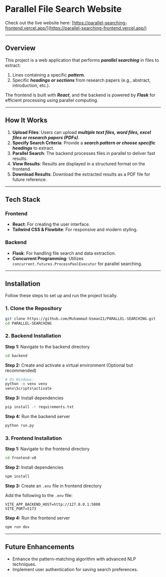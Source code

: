 # Parallel File Search Website

Check out the live website here: [https://parallel-searching-frontend.vercel.app/](https://parallel-searching-frontend.vercel.app/)

-------

## Overview
This project is a web application that performs ***parallel searching*** in files to extract:
1. Lines containing a specific ***pattern***.
2. Specific ***headings or sections*** from research papers (e.g., abstract, introduction, etc.).

The frontend is built with ***React***, and the backend is powered by ***Flask*** for efficient processing using parallel computing.

------

## How It Works
1. **Upload Files**: Users can upload ***multiple text files, word files, excel files or research papers (PDFs)***.
2. **Specify Search Criteria**: Provide a ***search pattern or choose specific headings*** to extract.
3. **Parallel Search**: The backend processes files in parallel to deliver fast results.
4. **View Results**: Results are displayed in a structured format on the frontend.
5. **Download Results**: Download the extracted results as a PDF file for future reference.

------

## Tech Stack
### Frontend
- **React**: For creating the user interface.
- **Tailwind CSS & Flowbite**: For responsive and modern styling.

### Backend
- **Flask**: For handling file search and data extraction.
- **Concurrent Programming**: Utilizes `concurrent.futures.ProcessPoolExecutor` for parallel searching.

-----

## Installation

Follow these steps to set up and run the project locally.

### 1. Clone the Repository

```bash
git clone https://github.com/Muhammad-Usman21/PARALLEL-SEARCHING.git
cd PARALLEL-SEARCHING
```

### 2. Backend Installation

**Step 1:** Navigate to the backend directory

```bash
cd backend
```

**Step 2:** Create and activate a virtual environment (Optional but recommended)
  
```bash
# On Windows:
python -m venv venv  
venv\Scripts\activate
```

**Step 3:** Install dependencies

```bash
pip install -r requirements.txt
```

**Step 4:** Run the backend server

```bash
python run.py
```

### 3. Frontend Installation

**Step 1:** Navigate to the frontend directory

```bash
cd frontend-v0
```

**Step 2:** Install dependencies

```bash
npm install
```

**Step 3:** Create an `.env` file in frontend directory

Add the following to the `.env` file:

```env
VITE_APP_BACKEND_HOST=http://127.0.0.1:5000
VITE_PORT=5173
```

**Step 4:** Run the frontend server

```bash
npm run dev
```

------

## Future Enhancements
- Enhance the pattern-matching algorithm with advanced NLP techniques.
- Implement user authentication for saving search preferences.


